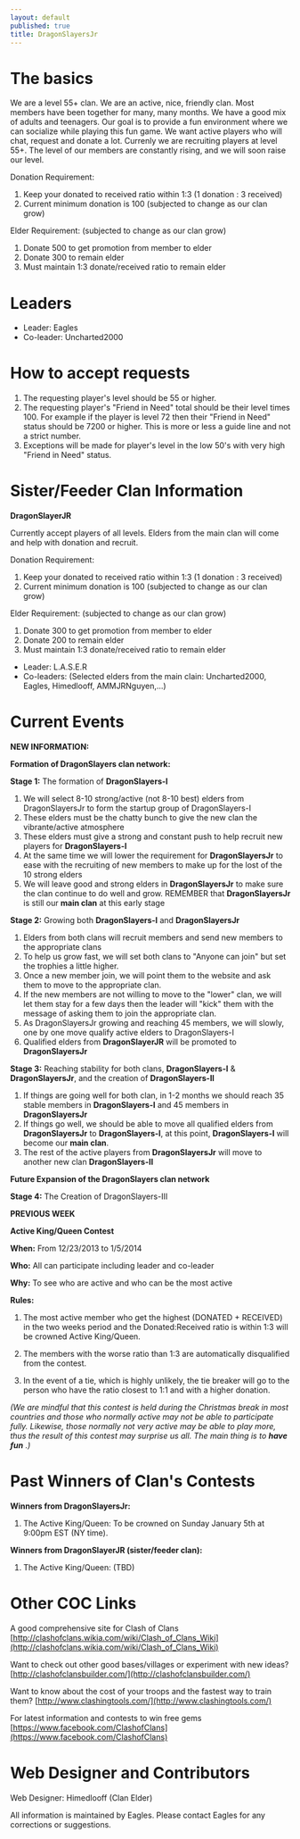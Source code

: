 ```yaml
---
layout: default
published: true
title: DragonSlayersJr
---
```


# The basics

We are a level 55+ clan. We are an active, nice, friendly clan.  Most members have been together for many, many months. We have a good mix of adults and teenagers. Our goal is to provide a fun environment where we can socialize while playing this fun game. We want active players who will chat, request and donate a lot. Currenly we are recruiting players at level 55+. The level of our members are constantly rising, and we will soon raise our level.

Donation Requirement: 

1. Keep your donated to received ratio within 1:3 (1 donation : 3 received)
2. Current minimum donation is 100 (subjected to change as our clan grow)

Elder Requirement:  (subjected to change as our clan grow)

1. Donate 500 to get promotion from member to elder
2. Donate 300 to remain elder
3. Must maintain 1:3 donate/received ratio to remain elder

# Leaders

- Leader:    Eagles
- Co-leader: Uncharted2000

# How to accept requests

1. The requesting player's level should be 55 or higher.
2. The requesting player's "Friend in Need" total should be their level times 100. For example if the player is level 72 then their "Friend in Need" status should be 7200 or higher.  This is more or less a guide line and not a strict number.
3. Exceptions will be made for player's level in the low 50's with very high "Friend in Need" status.

# Sister/Feeder Clan Information

**DragonSlayerJR** 

Currently accept players of all levels.  Elders from the main clan will come and help with donation and recruit.

Donation Requirement: 

1. Keep your donated to received ratio within 1:3 (1 donation : 3 received)
2. Current minimum donation is 100 (subjected to change as our clan grow)

Elder Requirement:  (subjected to change as our clan grow)

1. Donate 300 to get promotion from member to elder
2. Donate 200 to remain elder
3. Must maintain 1:3 donate/received ratio to remain elder

- Leader: L.A.S.E.R
- Co-leaders: (Selected elders from the main clain: Uncharted2000, Eagles, Himedlooff, AMMJRNguyen,...)


# Current Events

**NEW INFORMATION:** 

**Formation of DragonSlayers clan network:**

**Stage 1:** The formation of **DragonSlayers-I**

1. We will select 8-10 strong/active (not 8-10 best) elders from DragonSlayersJr to form the startup group of DragonSlayers-I
2. These elders must be the chatty bunch to give the new clan the vibrante/active atmosphere
3. These elders must give a strong and constant push to help recruit new players for **DragonSlayers-I**
4. At the same time we will lower the requirement for **DragonSlayersJr** to ease with the recruiting of new members to make up for the lost of the 10 strong elders
5. We will leave good and strong elders in **DragonSlayersJr** to make sure the clan continue to do well and grow.  REMEMBER that **DragonSlayersJr** is still our **main clan** at this early stage


**Stage 2:** Growing both **DragonSlayers-I** and **DragonSlayersJr**

1. Elders from both clans will recruit members and send new members to the appropriate clans
2. To help us grow fast, we will set both clans to "Anyone can join" but set the trophies a little higher.  
3. Once a new member join, we will point them to the website and ask them to move to the appropriate clan.  
4. If the new members are not willing to move to the "lower" clan, we will let them stay for a few days then the leader will "kick" them with the message of asking them to join the appropriate clan.
5. As DragonSlayersJr growing and reaching 45 members, we will slowly, one by one move qualify active elders to DragonSlayers-I
6. Qualified elders from **DragonSlayerJR** will be promoted to **DragonSlayersJr**

**Stage 3:** Reaching stability for both clans, **DragonSlayers-I** & **DragonSlayersJr**, and the creation of **DragonSlayers-II**

1. If things are going well for both clan, in 1-2 months we should reach 35 stable members in **DragonSlayers-I** and 45 members in **DragonSlayersJr**
2. If things go well, we should be able to move all qualified elders from **DragonSlayersJr** to **DragonSlayers-I**, at this point, **DragonSlayers-I** will become our **main clan**.
3. The rest of the active players from **DragonSlayersJr** will move to another new clan **DragonSlayers-II**

**Future Expansion of the DragonSlayers clan network**

**Stage 4:** The Creation of DragonSlayers-III


**PREVIOUS WEEK**

**Active King/Queen Contest**

**When:** From 12/23/2013 to 1/5/2014

**Who:** All can participate including leader and co-leader

**Why:** To see who are active and who can be the most active

**Rules:** 

1. The most active member who get the highest (DONATED + RECEIVED) in the two weeks period and the Donated:Received ratio is within 1:3 will be crowned Active King/Queen.  

2. The members with the worse ratio than 1:3 are automatically disqualified from the contest.  

3. In the event of a tie, which is highly unlikely, the tie breaker will go to the person who have the ratio closest to 1:1 and with a higher donation.

*(We are mindful that this contest is held during the Christmas break in most countries and those who normally active may not be able to participate fully.  Likewise, those normally not very active may be able to play more, thus the result of this contest may surprise us all.  The main thing is to* ***have fun*** *.)*

# Past Winners of Clan's Contests

**Winners from DragonSlayersJr:**

1. The Active King/Queen: To be crowned on Sunday January 5th at 9:00pm EST (NY time).

**Winners from DragonSlayerJR (sister/feeder clan):**

1. The Active King/Queen: (TBD)

# Other COC Links

A good comprehensive site for Clash of Clans
[http://clashofclans.wikia.com/wiki/Clash_of_Clans_Wiki](http://clashofclans.wikia.com/wiki/Clash_of_Clans_Wiki)

Want to check out other good bases/villages or experiment with new ideas?
[http://clashofclansbuilder.com/](http://clashofclansbuilder.com/)

Want to know about the cost of your troops and the fastest way to train them?
[http://www.clashingtools.com/](http://www.clashingtools.com/)

For latest information and contests to win free gems
[https://www.facebook.com/ClashofClans](https://www.facebook.com/ClashofClans)

# Web Designer and Contributors

Web Designer: Himedlooff (Clan Elder)

All information is maintained by Eagles.  Please contact Eagles for any corrections or suggestions.
